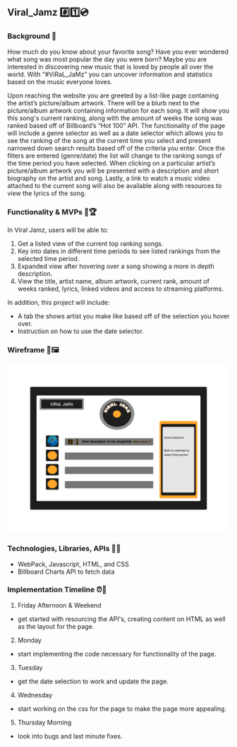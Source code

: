 ## Viral_Jamz #️⃣1️⃣💿

### **Background** 📖

How much do you know about your favorite song? Have you ever wondered what song was most popular the day you were born? Maybe you are interested in discovering new music that is loved by people all over the world. With “#ViRaL_JaMz” you can uncover information and statistics based on the music everyone loves.

Upon reaching the website you are greeted by a list-like page containing the artist’s picture/album artwork. There will be a blurb next to the picture/album artwork containing information for each song. It will show you this song's current ranking, along with the amount of weeks the song was ranked based off of Billboard’s “Hot 100” API. The functionality of the page will include a genre selector as well as a date selector which allows you to see the ranking of the song at the current time you select and present narrowed down search results based off of the criteria you enter. Once the filters are entered (genre/date) the list will change to the ranking songs of the time period you have selected. When clicking on a particular artist’s picture/album artwork you will be presented with a description and short biography on the artist and song. Lastly, a link to watch a music video attached to the current song will also be available along with resources to view the lyrics of the song.

### **Functionality & MVPs** 🧬🏆

In Viral Jamz, users will be able to:

1. Get a listed view of the current top ranking songs.
2. Key into dates in different time periods to see listed rankings from the selected time period.
3. Expanded view after hovering over a song showing a more in depth description.
4. View the title, artist name, album artwork, current rank, amount of weeks ranked, lyrics, linked videos and access to streaming platforms.

In addition, this project will include:

- A tab the shows artist you make like based off of the selection you hover over.
- Instruction on how to use the date selector.

### **Wireframe** 🎨🖼

![Figma image](./images/phonto_2.jpg)

### **Technologies, Libraries, APIs** 🔬🧪

- WebPack, Javascript, HTML, and CSS
- Billboard Charts API to fetch data 

### **Implementation Timeline** ⏰📅

1. Friday Afternoon & Weekend 
- get started with resourcing the API's, creating content on HTML as well as the layout for the page.
2. Monday
- start implementing the code necessary for functionality of the page.
3. Tuesday 
- get the date selection to work and update the page.
4. Wednesday 
- start working on the css for the page to make the page more appealing.
5. Thursday Morning
- look into bugs and last minute fixes.